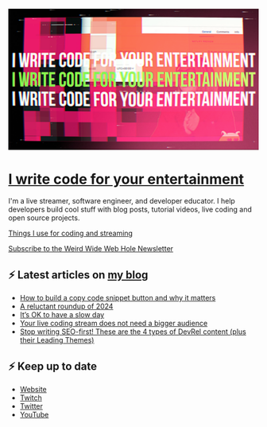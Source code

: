 ![!write code for your entertainment](trailer_thumb.png)

# [I write code for your entertainment](https://www.twitch.tv/videos/1971055901)

I'm a live streamer, software engineer, and developer educator. I help developers build cool stuff with blog posts,
tutorial videos, live coding and open source projects.

[Things I use for coding and streaming](https://whitep4nth3r.com/uses/)

[Subscribe to the Weird Wide Web Hole Newsletter](https://buttondown.email/weirdwidewebhole)

## ⚡️ Latest articles on [my blog](https://whitep4nth3r.com)

<!-- BLOG-POST-LIST:START -->
- [How to build a copy code snippet button and why it matters](https://whitep4nth3r.com/blog/how-to-build-a-copy-code-snippet-button/)
- [A reluctant roundup of 2024](https://whitep4nth3r.com/blog/a-reluctant-roundup-of-2024/)
- [It’s OK to have a slow day](https://whitep4nth3r.com/blog/its-ok-to-have-a-slow-day/)
- [Your live coding stream does not need a bigger audience](https://whitep4nth3r.com/blog/your-live-coding-stream-does-not-need-a-bigger-audience/)
- [Stop writing SEO-first! These are the 4 types of DevRel content &lpar;plus their Leading Themes&rpar;](https://whitep4nth3r.com/blog/stop-writing-seo-first-the-4-types-of-devrel-content-plus-leading-themes/)
<!-- BLOG-POST-LIST:END -->

## ⚡️ Keep up to date

- [Website](https://whitep4nth3r.com/)
- [Twitch](https://twitch.tv/whitep4nth3r)
- [Twitter](https://twitter.com/whitep4nth3r)
- [YouTube](https://www.youtube.com/c/whitep4nth3r/videos)
